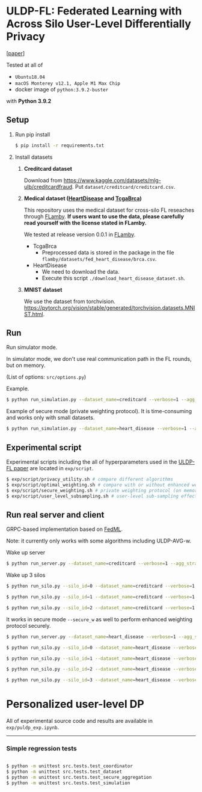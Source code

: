 # ULDP-FL: Federated Learning with Across Silo User-Level Differentially Privacy

[[paper](https://arxiv.org/abs/2308.12210)]

Tested at all of  
- `Ubuntu18.04`
- `macOS Monterey v12.1, Apple M1 Max Chip`
- docker image of `python:3.9.2-buster`

with **Python 3.9.2**

## Setup
1. Run pip install 

    ```bash
    $ pip install -r requirements.txt
    ```

2. Install datasets

    1. **Creditcard dataset**

        Download from https://www.kaggle.com/datasets/mlg-ulb/creditcardfraud.
        Put `dataset/creditcard/creditcard.csv`.

    2. **Medical dataset ([HeartDisease](https://github.com/owkin/FLamby/tree/main/flamby/datasets/fed_heart_disease) and [TcgaBrca](https://github.com/owkin/FLamby/tree/main/flamby/datasets/fed_tcga_brca))**

        This repository uses the medical dataset for cross-silo FL reseaches through [FLamby](https://github.com/owkin/FLamby). **If users want to use the data, please carefully read yourself with the license stated in FLamby.**

        We tested at release version 0.0.1 in [FLamby](https://github.com/owkin/FLamby).

        - TcgaBrca
            - Preprocessed data is stored in the package in the file `flamby/datasets/fed_heart_disease/brca.csv`.
        - HeartDisease
            - We need to download the data.
            - Execute this script `./download_heart_disease_dataset.sh`.

    3. **MNIST dataset**

        We use the dataset from torchvision. https://pytorch.org/vision/stable/generated/torchvision.datasets.MNIST.html.

   
## Run
Run simulator mode.

In simulator mode, we don't use real communication path in the FL rounds, but on memory.

(List of options: `src/options.py`)

Example.

```bash
$ python run_simulation.py --dataset_name=creditcard --verbose=1 --agg_strategy=ULDP-AVG-w --n_users=1000 --global_learning_rate=10.0 --clipping_bound=1.0 --n_total_round=100 --local_learning_rate=0.01 --local_epoch=30 --sigma=5.0 --sampling_rate_q=0.5 --user_dist=zipf --user_alpha=0.5 --silo_dist=zipf --silo_alpha=2.0
```


Example of secure mode (private weighting protocol).
It is time-consuming and works only with small datasets.

```bash
$ python run_simulation.py --dataset_name=heart_disease --verbose=1 --agg_strategy=ULDP-AVG-w --n_users=100 --global_learning_rate=10.0 --clipping_bound=0.1 --n_total_round=3 --local_learning_rate=0.001 --local_epoch=50 --sigma=5.0 --user_dist=zipf --user_alpha=0.5 --silo_dist=zipf --silo_alpha=2.0 --n_silos=4 --n_silo_per_round=4 --secure_w
```

## Experimental script

Experimental scripts including the all of hyperparameters used in the [ULDP-FL paper](https://arxiv.org/abs/2308.12210)
 are located in `exp/script`.

```bash
$ exp/script/privacy_utility.sh # compare different algorithms
$ exp/script/optimal_weighting.sh # compare with or without enhanced weighting strategy
$ exp/script/secure_weighting.sh # private weighting protocol (on memory)
$ exp/script/user_level_subsampling.sh # user-level sub-sampling effect
```

## Run real server and client

GRPC-based implementation based on [FedML](https://github.com/FedML-AI/FedML).

Note: it currently only works with some algorithms including ULDP-AVG-w.

Wake up server

```bash
$ python run_server.py --dataset_name=creditcard --verbose=1 --agg_strategy=ULDP-AVG-w --n_users=1000 --global_learning_rate=10.0 --clipping_bound=1.0 --n_total_round=100 --local_learning_rate=0.01 --local_epoch=30 --sigma=5.0 --user_dist=zipf --user_alpha=0.5 --silo_dist=zipf --silo_alpha=2.0 --n_silos=3 --n_silo_per_round=3
```

Wake up 3 silos

```bash
$ python run_silo.py --silo_id=0 --dataset_name=creditcard --verbose=1 --agg_strategy=ULDP-AVG-w --n_users=1000 --global_learning_rate=10.0 --clipping_bound=1.0 --n_total_round=100 --local_learning_rate=0.01 --local_epoch=30 --sigma=5.0 --user_dist=zipf --user_alpha=0.5 --silo_dist=zipf --silo_alpha=2.0 --n_silos=3 --n_silo_per_round=3

$ python run_silo.py --silo_id=1 --dataset_name=creditcard --verbose=1 --agg_strategy=ULDP-AVG-w --n_users=1000 --global_learning_rate=10.0 --clipping_bound=1.0 --n_total_round=100 --local_learning_rate=0.01 --local_epoch=30 --sigma=5.0 --user_dist=zipf --user_alpha=0.5 --silo_dist=zipf --silo_alpha=2.0 --n_silos=3 --n_silo_per_round=3

$ python run_silo.py --silo_id=2 --dataset_name=creditcard --verbose=1 --agg_strategy=ULDP-AVG-w --n_users=1000 --global_learning_rate=10.0 --clipping_bound=1.0 --n_total_round=100 --local_learning_rate=0.01 --local_epoch=30 --sigma=5.0 --user_dist=zipf --user_alpha=0.5 --silo_dist=zipf --silo_alpha=2.0 --n_silos=3 --n_silo_per_round=3
```


It works in secure mode `--secure_w` as well to perform enhanced weighting protocol securely.


```bash
$ python run_server.py --dataset_name=heart_disease --verbose=1 --agg_strategy=ULDP-AVG-w --n_users=100 --global_learning_rate=10.0 --clipping_bound=0.1 --n_total_round=3 --local_learning_rate=0.001 --local_epoch=50 --sigma=5.0 --user_dist=zipf --user_alpha=0.5 --silo_dist=zipf --silo_alpha=2.0 --n_silos=4 --n_silo_per_round=4 --secure_w
```

```bash
$ python run_silo.py --silo_id=0 --dataset_name=heart_disease --verbose=1 --agg_strategy=ULDP-AVG-w --n_users=100 --global_learning_rate=10.0 --clipping_bound=0.1 --n_total_round=3 --local_learning_rate=0.001 --local_epoch=50 --sigma=5.0 --user_dist=zipf --user_alpha=0.5 --silo_dist=zipf --silo_alpha=2.0 --n_silos=4 --n_silo_per_round=4 --secure_w

$ python run_silo.py --silo_id=1 --dataset_name=heart_disease --verbose=1 --agg_strategy=ULDP-AVG-w --n_users=100 --global_learning_rate=10.0 --clipping_bound=0.1 --n_total_round=3 --local_learning_rate=0.001 --local_epoch=50 --sigma=5.0 --user_dist=zipf --user_alpha=0.5 --silo_dist=zipf --silo_alpha=2.0 --n_silos=4 --n_silo_per_round=4 --secure_w

$ python run_silo.py --silo_id=2 --dataset_name=heart_disease --verbose=1 --agg_strategy=ULDP-AVG-w --n_users=100 --global_learning_rate=10.0 --clipping_bound=0.1 --n_total_round=3 --local_learning_rate=0.001 --local_epoch=50 --sigma=5.0 --user_dist=zipf --user_alpha=0.5 --silo_dist=zipf --silo_alpha=2.0 --n_silos=4 --n_silo_per_round=4 --secure_w

$ python run_silo.py --silo_id=3 --dataset_name=heart_disease --verbose=1 --agg_strategy=ULDP-AVG-w --n_users=100 --global_learning_rate=10.0 --clipping_bound=0.1 --n_total_round=3 --local_learning_rate=0.001 --local_epoch=50 --sigma=5.0 --user_dist=zipf --user_alpha=0.5 --silo_dist=zipf --silo_alpha=2.0 --n_silos=4 --n_silo_per_round=4 --secure_w
```

# Personalized user-level DP
All of experimental source code and results are available in `exp/puldp_exp.ipynb`.

--- 

### Simple regression tests
```bash

$ python -m unittest src.tests.test_coordinator
$ python -m unittest src.tests.test_dataset
$ python -m unittest src.tests.test_secure_aggregation
$ python -m unittest src.tests.test_simulation
```
